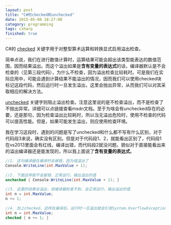 ```yaml
---
layout: post
title: "C#的checked和unchecked"
date: 2015-05-08 18:27:00
category: programming
tags: csharp
finished: true
---
```


C#的 [checked][] 关键字用于对整型算术运算和转换显式启用溢出检查。

简单点说，我们在进行数值计算时，运算结果可能会超出该类型能表达的数值范围，因而结果溢出。而这个溢出如果是**含有变量的表达式**的话，编译器默认是不会检查的（见第三段代码），为什么不检查，因为溢出检查比较耗时。可是我们在实际应用中，可能会遇到计算结果不能溢出的情况，因而我们可以使用checked块标记这段代码，然后运行时一旦发生溢出，这里会抛出异常，从而我们可以对其采取相应的解决方法。

[unchecked][] 关键字则阻止溢出检查。注意这里说的是不检查溢出，而不是检查了不抛出异常。详细可以点链接查看msdn文档。至于为啥会有unchecked存在的必要，还是那句，因为检查溢出比较耗时，所以当无溢出危险时，使用不检查的代码可以提高性能。但是，如果可能发生溢出，则应使用检查环境。

我在学习这段时，遇到的问题是写了unchecked和什么都不写有什么区别，对于代码段3来说，确实没有区别。但是对于代码段1、2，就能看出区别了，代码段1在vs2013里面会有红线，编译出错，而代码段2就没问题。貌似对于直接能看出来的溢出编译器还是能发现的，所以我上面说了**含有变量的表达式**。

```csharp
//1. 这句编译器在编译时会报错，因为值溢出了 
Console.WriteLine(int.MaxValue + 1);
 
//2. 下面这样就不会报错，正常运行，输出溢出的值
unchecked { Console.WriteLine(int.MaxValue + 1); }
 
//3. 这里的结果会溢出，但编译器检查不到，会正常运行，输出溢出的值
int n = int.MaxValue;
n += 1;
 
//4. 加上checked，这样在编译后，运行时一旦溢出就会引发System.OverflowException异常。
int n = int.MaxValue;
checked { n += 1; }
```

[checked]: http://msdn.microsoft.com/zh-cn/library/74b4xzyw.aspx
[unchecked]: http://msdn.microsoft.com/zh-cn/library/a569z7k8.aspx